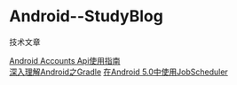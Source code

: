 # Android--StudyBlog

技术文章

<a href="http://kohoh1992.github.io/AndroidAccountsGuide/">Android Accounts Api使用指南</a><br/>
<a href="http://blog.csdn.net/Innost/article/details/48228651">深入理解Android之Gradle</a>
<a href="http://blog.csdn.net/bboyfeiyu/article/details/44809395">在Android 5.0中使用JobScheduler</a>
